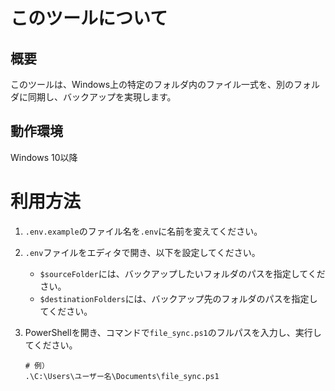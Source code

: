 # このツールについて
## 概要
このツールは、Windows上の特定のフォルダ内のファイル一式を、別のフォルダに同期し、バックアップを実現します。

## 動作環境
Windows 10以降

# 利用方法

1. `.env.example`のファイル名を`.env`に名前を変えてください。

2. `.env`ファイルをエディタで開き、以下を設定してください。
   - `$sourceFolder`には、バックアップしたいフォルダのパスを指定してください。
   - `$destinationFolders`には、バックアップ先のフォルダのパスを指定してください。
  

3. PowerShellを開き、コマンドで`file_sync.ps1`のフルパスを入力し、実行してください。

   ```
   # 例）
   .\C:\Users\ユーザー名\Documents\file_sync.ps1
   ```

